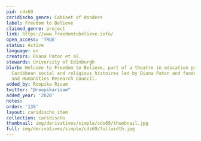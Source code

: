```yaml
---
pid: cds69
caridischo_genre: Cabinet of Wonders
label: Freedom to Believe
claimed_genre: project
link: https://www.freedomtobelieve.info/
open_access: 'TRUE'
status: Active
language: en
creators: Diana Paton et al.
stewards: University of Edinburgh
blurb: Welcome to Freedom to Believe, part of a theatre in education project exploring
  Caribbean social and religious histoires led by Diana Paton and funded by the Arts
  and Humanities Research Council.
added_by: Roopika Risam
twitter: "@roopikarisam"
added_year: '2020'
notes: 
order: '135'
layout: caridischo_item
collection: caridischo
thumbnail: img/derivatives/simple/cds69/thumbnail.jpg
full: img/derivatives/simple/cds69/fullwidth.jpg
---
```

